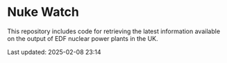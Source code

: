 # Nuke Watch

This repository includes code for retrieving the latest information available on the output of EDF nuclear power plants in the UK.

Last updated: 2025-02-08 23:14